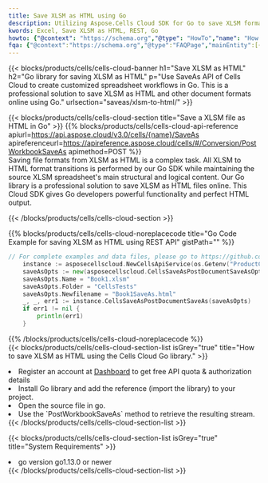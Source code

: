```yaml
---
title: Save XLSM as HTML using Go 
description: Utilizing Aspose.Cells Cloud SDK for Go to save XLSM format file as HTML format file. 
kwords: Excel, Save XLSM as HTML, REST, Go
howto: {"@context": "https://schema.org","@type": "HowTo","name": "How to save XLSM as HTML using the Cells Cloud Go library.","description": "How to save XLSM as HTML using the Cells Cloud Go library.","image": {"@type": "ImageObject"},"url": "/go/saveas/xlsm-to-html/","step": [{ "@type": "HowToStep","name": "How to save XLSM as HTML using the Cells Cloud Go library. step 1", "image": {"@type": "ImageObject",},"url": "/go/saveas/xlsm-to-html/","text": "Register an account at <a href='https://dashboard.aspose.cloud/'>Dashboard</a> to get free API quota & authorization details",},{ "@type": "HowToStep","name": "How to save XLSM as HTML using the Cells Cloud Go library. step 1", "image": {"@type": "ImageObject",},"url": "/go/saveas/xlsm-to-html/","text": "Install Go library and add the reference (import the library) to your project.",},{ "@type": "HowToStep","name": "How to save XLSM as HTML using the Cells Cloud Go library. step 1", "image": {"@type": "ImageObject",},"url": "/go/saveas/xlsm-to-html/","text": "Open the source file in go.",},{ "@type": "HowToStep","name": "How to save XLSM as HTML using the Cells Cloud Go library. step 1", "image": {"@type": "ImageObject",},"url": "/go/saveas/xlsm-to-html/","text": "Use the `PostWorkbookSaveAs` method to retrieve the resulting stream.",}, ],"supply": {"@type": "HowToSupply","name": "document"},"tool": [{"@type": "HowToTool","name": "Goland, Visual Studio Code, Eclipse"},{"@type": "HowToTool","name": "Aspose Cells"}],"totalTime": "PT6M"}
fqa: {"@context":"https://schema.org","@type":"FAQPage","mainEntity":[{"@type":"Question","name":"Why save file as other formats file in C# using REST API?","acceptedAnswer":{"@type":"Answer","text":"Documents are encoded in many ways, and some files may be incompatible with the software you use. To open and read such files, just save them as appropriate file formats.<br/><ol><li>Install .NET SDK and add the reference (import the library) to your project.</li><li>Open the source file in C# using REST API.</li><li>Call the PostWorkbookSaveAsRequest() method, passing an output filename with required extension.</li><li>Get the result of save as a separate file.</li></ol>"}},{"@type":"Question","name":"What file formats can I save as with your C# library?","acceptedAnswer":{"@type":"Answer","text":"We support a variety of file formats for conversion using .NET library, including XLSX, Excel, xls , PDF, CSV, HTML, Markdown, XML, PNG, JPG, TIFF, Json, TXT and many more."}},{"@type":"Question","name":"What is the maximum allowed file size for conversion using this .NET library?","acceptedAnswer":{"@type":"Answer","text":"There are no file size limits for format conversions using .NET library."}}]}
---
```



{{< blocks/products/cells/cells-cloud-banner h1="Save XLSM as HTML" h2="Go library for saving XLSM as HTML" p="Use SaveAs API of Cells Cloud to create customized spreadsheet workflows in Go. This is a professional solution to save XLSM as HTML and other document formats online using Go." urlsection="saveas/xlsm-to-html/" >}}

{{< blocks/products/cells/cells-cloud-section  title="Save a XLSM file as HTML in Go" >}}
{{% blocks/products/cells/cells-cloud-api-reference  apiurl=https://api.aspose.cloud/v3.0/cells/{name}/SaveAs  apireferenceurl=https://apireference.aspose.cloud/cells/#/Conversion/PostWorkbookSaveAs  apimethod=POST %}}
<br/>
Saving file formats from XLSM as HTML is a complex task. All XLSM to HTML format transitions is performed by our Go SDK while maintaining the source XLSM spreadsheet's main structural and logical content. Our Go library is a professional solution to save XLSM as HTML files online. This Cloud SDK gives Go developers powerful functionality and perfect HTML output.

{{< /blocks/products/cells/cells-cloud-section >}}

{{% blocks/products/cells/cells-cloud-noreplacecode title="Go Code Example for saving XLSM as HTML using REST API" gistPath="" %}}
  
```go
// For complete examples and data files, please go to https://github.com/aspose-cells-cloud/aspose-cells-cloud-go/
    instance := asposecellscloud.NewCellsApiService(os.Getenv("ProductClientId"), os.Getenv("ProductClientSecret"))
    saveAsOpts := new(asposecellscloud.CellsSaveAsPostDocumentSaveAsOpts)
    saveAsOpts.Name = "Book1.xlsm"
    saveAsOpts.Folder = "CellsTests"
    saveAsOpts.Newfilename = "Book1SaveAs.html"
    _, _, err1 := instance.CellsSaveAsPostDocumentSaveAs(saveAsOpts)
    if err1 != nil {
	    println(err1)
    }
```
  
{{% /blocks/products/cells/cells-cloud-noreplacecode  %}}
<br/>
{{< blocks/products/cells/cells-cloud-section-list isGrey="true"  title="How to save XLSM as HTML using the Cells Cloud Go library." >}}
<li>Register an account at <a href="https://dashboard.aspose.cloud/">Dashboard</a> to get free API quota & authorization details</li>
<li>Install Go library and add the reference (import the library) to your project.</li>
<li>Open the source file in go.</li>
<li>Use the `PostWorkbookSaveAs` method to retrieve the resulting stream.</li>
{{< /blocks/products/cells/cells-cloud-section-list >}}

{{< blocks/products/cells/cells-cloud-section-list isGrey="true"  title="System Requirements" >}}
<li>go version go1.13.0 or newer</li>
{{< /blocks/products/cells/cells-cloud-section-list >}}
